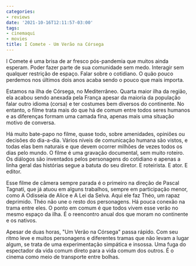 ```yaml
---
categories:
- reviews
date: '2021-10-16T12:11:57-03:00'
tags:
- cinemaqui
- movies
title: I Comete - Um Verão na Córsega
---
```


I Comete é uma brisa de ar fresco pós-pandemia que muitos ainda esperam. Poder fazer parte de sua comunidade sem medo. Interagir sem qualquer restrição de espaço. Falar sobre o cotidiano. O quão pouco perdemos nos últimos dois anos acaba sendo o pouco que mais importa.

Estamos na ilha de Córsega, no Mediterrâneo. Quarta maior ilha da região, ela acabou sendo anexada pela França apesar da maioria da população falar outro idioma (corsa) e ter costumes bem diversos do continente. No entanto, o filme trata mais do que há de comum entre todos seres humanos e as diferenças formam uma camada fina, apenas mais uma situação motivo de conversa.

Há muito bate-papo no filme, quase todo, sobre amenidades, opiniões ou decisões do dia-a-dia. Vários níveis de comunicação humana são vistos, e todas elas bem naturais e que devem ocorrer milhões de vezes todos os dias pelo mundo. O filme é uma gravação documental, sem muito roteiro. Os diálogos são inventados pelos personagens do cotidiano e apenas a linha geral das histórias segue a batuta do seu diretor. E roteirista. E ator. E editor.

Esse filme de câmera sempre parada é o primeiro na direção de Pascal Tagnati, que já atuou em alguns trabalhos, sempre em participação menor, como A Odisseia de Alice e A Lei da Selva. Aqui ele faz Théo, um rapaz deprimido. Théo não une o resto dos personagens. Há pouca conexão na trama entre eles. O ponto em comum é que todos vivem esse verão no mesmo espaço da ilha. É o reencontro anual dos que moram no continente e os nativos.

Apesar de duas horas, "Um Verão na Córsega" passa rápido. Com seu ritmo leve e muitos personagens e diferentes tramas que não levam a lugar algum, se trata de uma experimentação simpática e insossa. Uma fuga do espectador da vida comum direto para a vida comum dos outros. É o cinema como meio de transporte entre bolhas.